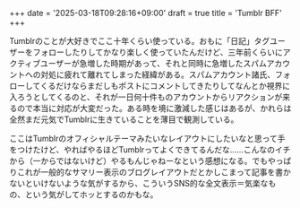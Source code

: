 +++
date = '2025-03-18T09:28:16+09:00'
draft = true
title = 'Tumblr BFF'
+++

Tumblrのことが大好きでここ十年くらい使っている。おもに「日記」タグユーザーをフォローしたりしてかなり楽しく使っていたんだけど、三年前くらいにアクティブユーザーが急増した時期があって、それと同時に急増したスパムアカウントへの対処に疲れて離れてしまった経緯がある。スパムアカウント諸氏、フォローしてくるだけならまだしもポストにコメントしてきたりしてなんとか視界に入ろうとしてくるのと、それが一日何十件ものアカウントからリアクションが来るので本当に対応が大変だった。ある時を境に激減した感じはあるが、かれらは全然まだ元気でTumblrに生きていることを薄目で観測している。

ここはTumblrのオフィシャルテーマみたいなレイアウトにしたいなと思って手をつけたけど、やればやるほどTumblrってよくできてるんだな……こんなのイチから（一からではないけど）やるもんじゃねーなという感想になる。でもやっぱりこれが一般的なサマリー表示のブログレイアウトだとかしこまって記事を書かないといけないような気がするから、こういうSNS的な全文表示＝気楽なもの、という気がしてホッとするのかもな。
